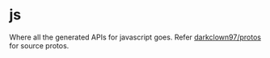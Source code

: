 # js
Where all the generated APIs for javascript goes. Refer [darkclown97/protos](https://github.com/darkclown97/protos) for source protos.